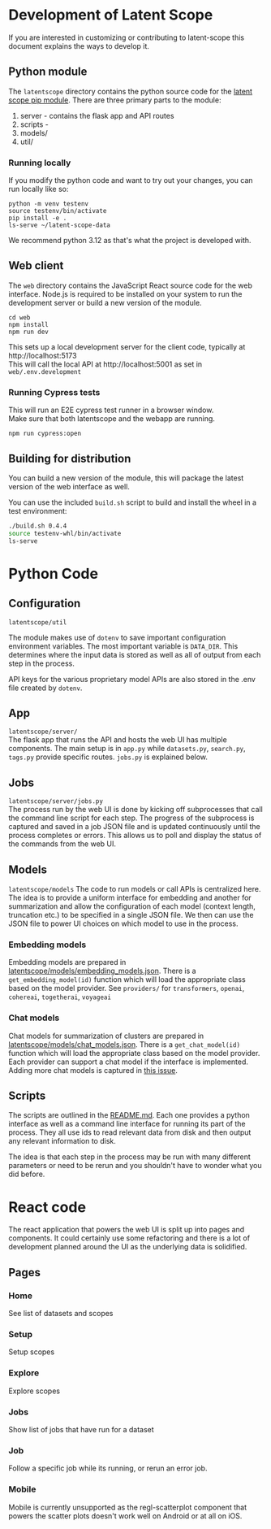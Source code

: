 # Development of Latent Scope

If you are interested in customizing or contributing to latent-scope this document explains the ways to develop it.

## Python module
The `latentscope` directory contains the python source code for the [latent scope pip module](https://pypi.org/project/latentscope/). There are three primary parts to the module:

1. server - contains the flask app and API routes
2. scripts - 
3. models/
4. util/

### Running locally
If you modify the python code and want to try out your changes, you can run locally like so:

```
python -m venv testenv
source testenv/bin/activate
pip install -e .
ls-serve ~/latent-scope-data
```

We recommend python 3.12 as that's what the project is developed with.

## Web client
The `web` directory contains the JavaScript React source code for the web interface. Node.js is required to be installed on your system to run the development server or build a new version of the module.

```
cd web
npm install
npm run dev
```
This sets up a local development server for the client code, typically at http://localhost:5173  
This will call the local API at http://localhost:5001 as set in `web/.env.development`

### Running Cypress tests

This will run an E2E cypress test runner in a browser window.  
Make sure that both latentscope and the webapp are running.

```
npm run cypress:open
```

## Building for distribution
You can build a new version of the module, this will package the latest version of the web interface as well.

You can use the included `build.sh` script to build and install the wheel in a test environment:
```bash
./build.sh 0.4.4
source testenv-whl/bin/activate
ls-serve
```


# Python Code

## Configuration
`latentscope/util`   

The module makes use of `dotenv` to save important configuration environment variables. The most important variable is `DATA_DIR`.
This determines where the input data is stored as well as all of output from each step in the process.

API keys for the various proprietary model APIs are also stored in the .env file created by `dotenv`.

## App
`latentscope/server/`   
The flask app that runs the API and hosts the web UI has multiple components. The main setup is in `app.py` while `datasets.py`, `search.py`, `tags.py` provide specific routes. `jobs.py` is explained below.

## Jobs
`latentscope/server/jobs.py`  
The process run by the web UI is done by kicking off subprocesses that call the command line script for each step. The progress of the subprocess is captured and saved in a job JSON file and is updated continuously until the process completes or errors. This allows us to poll and display the status of the commands from the web UI.

## Models
`latentscope/models`
The code to run models or call APIs is centralized here. The idea is to provide a uniform interface for embedding and another for summarization and allow the configuration of each model (context length, truncation etc.) to be specified in a single JSON file. We then can use the JSON file to power UI choices on which model to use in the process.

### Embedding models
Embedding models are prepared in [latentscope/models/embedding_models.json](latentscope/models/embedding_models.json).
There is a `get_embedding_model(id)` function which will load the appropriate class based on the model provider. See `providers/` for `transformers`, `openai`, `cohereai`, `togetherai`, `voyageai`

### Chat models
Chat models for summarization of clusters are prepared in [latentscope/models/chat_models.json](latentscope/models/chat_models.json). 
There is a `get_chat_model(id)` function which will load the appropriate class based on the model provider. Each provider can support a chat model if the interface is implemented. Adding more chat models is captured in [this issue](https://github.com/enjalot/latent-scope/issues/2).

## Scripts
The scripts are outlined in the [README.md](README.md). Each one provides a python interface as well as a command line interface for running its part of the process. They all use ids to read relevant data from disk and then output any relevant information to disk.

The idea is that each step in the process may be run with many different parameters or need to be rerun and you shouldn't have to wonder what you did before.


# React code
The react application that powers the web UI is split up into pages and components. It could certainly use some refactoring and there is a lot of development planned around the UI as the underlying data is solidified.

## Pages

### Home
See list of datasets and scopes

### Setup
Setup scopes

### Explore
Explore scopes

### Jobs
Show list of jobs that have run for a dataset

### Job
Follow a specific job while its running, or rerun an error job.

### Mobile
Mobile is currently unsupported as the regl-scatterplot component that powers the scatter plots doesn't work well on Android or at all on iOS.

